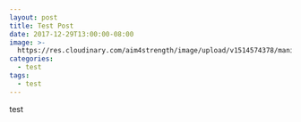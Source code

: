 ```yaml
---
layout: post
title: Test Post
date: 2017-12-29T13:00:00-08:00
image: >-
  https://res.cloudinary.com/aim4strength/image/upload/v1514574378/manifesto-of-a-fat-person.jpg
categories:
  - test
tags:
  - test
---
```

test
